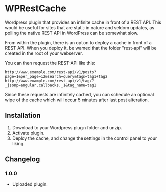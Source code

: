 # WPRestCache

Wordpress plugin that provides an infinite cache in front of a REST API. This would be useful for sites that are static in nature and seldom updates, as polling the native REST API in WordPress can be somewhat slow.

From within the plugin, there is an option to deploy a cache in front of a REST API. When you deploy it, be warned that the folder "rest-api" will be created in the root of your webserver.

You can then request the REST-API like this:

    http://www.example.com/rest-api/v1/posts?page=1&per_page=12&search=query&tags=tag1+tag2
    http://www.example.com/rest-api/v1/tag/?_jsonp=angular.callbacks._1&tag_name=tag1

Since these requests are infinitely cached, you can schedule an optional wipe of the cache which will occur 5 minutes after last post alteration.

## Installation

1. Download to your Wordpress plugin folder and unzip.
2. Activate plugin.
3. Deploy the cache, and change the settings in the control panel to your liking.

## Changelog

### 1.0.0
* Uploaded plugin.

[//]: title (WPRestCache)
[//]: category (work)
[//]: start_date (20151114)
[//]: end_date (#)
[//]: excerpt (Wordpress plugin that provides an infinite cache in front of a REST API.)
[//]: tag (GitHub)
[//]: tag (WordPress)
[//]: tag (PHP)
[//]: tag (Work)
[//]: url_github (https://github.com/larjen/WPRestCache)
[//]: url_demo (#)
[//]: url_wordpress (https://wordpress.org/plugins/WPRestCache/)
[//]: url_download (https://github.com/larjen/WPRestCache/archive/master.zip)